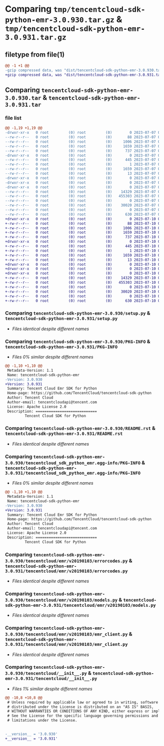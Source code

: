 # Comparing `tmp/tencentcloud-sdk-python-emr-3.0.930.tar.gz` & `tmp/tencentcloud-sdk-python-emr-3.0.931.tar.gz`

## filetype from file(1)

```diff
@@ -1 +1 @@
-gzip compressed data, was "dist/tencentcloud-sdk-python-emr-3.0.930.tar", last modified: Fri Jul  7 00:23:40 2023, max compression
+gzip compressed data, was "dist/tencentcloud-sdk-python-emr-3.0.931.tar", last modified: Mon Jul 10 00:40:22 2023, max compression
```

## Comparing `tencentcloud-sdk-python-emr-3.0.930.tar` & `tencentcloud-sdk-python-emr-3.0.931.tar`

### file list

```diff
@@ -1,19 +1,19 @@
-drwxr-xr-x   0 root         (0) root         (0)        0 2023-07-07 00:23:40.000000 tencentcloud-sdk-python-emr-3.0.930/
--rw-r--r--   0 root         (0) root         (0)       88 2023-07-07 00:23:40.000000 tencentcloud-sdk-python-emr-3.0.930/setup.cfg
--rw-r--r--   0 root         (0) root         (0)     1006 2023-07-07 00:23:40.000000 tencentcloud-sdk-python-emr-3.0.930/setup.py
--rw-r--r--   0 root         (0) root         (0)     1659 2023-07-07 00:23:40.000000 tencentcloud-sdk-python-emr-3.0.930/PKG-INFO
--rw-r--r--   0 root         (0) root         (0)      737 2023-07-07 00:23:40.000000 tencentcloud-sdk-python-emr-3.0.930/README.rst
-drwxr-xr-x   0 root         (0) root         (0)        0 2023-07-07 00:23:40.000000 tencentcloud-sdk-python-emr-3.0.930/tencentcloud_sdk_python_emr.egg-info/
--rw-r--r--   0 root         (0) root         (0)      445 2023-07-07 00:23:40.000000 tencentcloud-sdk-python-emr-3.0.930/tencentcloud_sdk_python_emr.egg-info/SOURCES.txt
--rw-r--r--   0 root         (0) root         (0)        1 2023-07-07 00:23:40.000000 tencentcloud-sdk-python-emr-3.0.930/tencentcloud_sdk_python_emr.egg-info/dependency_links.txt
--rw-r--r--   0 root         (0) root         (0)     1659 2023-07-07 00:23:40.000000 tencentcloud-sdk-python-emr-3.0.930/tencentcloud_sdk_python_emr.egg-info/PKG-INFO
--rw-r--r--   0 root         (0) root         (0)       13 2023-07-07 00:23:40.000000 tencentcloud-sdk-python-emr-3.0.930/tencentcloud_sdk_python_emr.egg-info/top_level.txt
-drwxr-xr-x   0 root         (0) root         (0)        0 2023-07-07 00:23:40.000000 tencentcloud-sdk-python-emr-3.0.930/tencentcloud/
-drwxr-xr-x   0 root         (0) root         (0)        0 2023-07-07 00:23:40.000000 tencentcloud-sdk-python-emr-3.0.930/tencentcloud/emr/
-drwxr-xr-x   0 root         (0) root         (0)        0 2023-07-07 00:23:40.000000 tencentcloud-sdk-python-emr-3.0.930/tencentcloud/emr/v20190103/
--rw-r--r--   0 root         (0) root         (0)    14329 2023-07-07 00:23:40.000000 tencentcloud-sdk-python-emr-3.0.930/tencentcloud/emr/v20190103/errorcodes.py
--rw-r--r--   0 root         (0) root         (0)   455303 2023-07-07 00:23:40.000000 tencentcloud-sdk-python-emr-3.0.930/tencentcloud/emr/v20190103/models.py
--rw-r--r--   0 root         (0) root         (0)        0 2023-07-07 00:23:40.000000 tencentcloud-sdk-python-emr-3.0.930/tencentcloud/emr/v20190103/__init__.py
--rw-r--r--   0 root         (0) root         (0)    30020 2023-07-07 00:23:40.000000 tencentcloud-sdk-python-emr-3.0.930/tencentcloud/emr/v20190103/emr_client.py
--rw-r--r--   0 root         (0) root         (0)        0 2023-07-07 00:23:40.000000 tencentcloud-sdk-python-emr-3.0.930/tencentcloud/emr/__init__.py
--rw-r--r--   0 root         (0) root         (0)      630 2023-07-07 00:23:40.000000 tencentcloud-sdk-python-emr-3.0.930/tencentcloud/__init__.py
+drwxr-xr-x   0 root         (0) root         (0)        0 2023-07-10 00:40:22.000000 tencentcloud-sdk-python-emr-3.0.931/
+-rw-r--r--   0 root         (0) root         (0)       88 2023-07-10 00:40:22.000000 tencentcloud-sdk-python-emr-3.0.931/setup.cfg
+-rw-r--r--   0 root         (0) root         (0)     1006 2023-07-10 00:40:22.000000 tencentcloud-sdk-python-emr-3.0.931/setup.py
+-rw-r--r--   0 root         (0) root         (0)     1659 2023-07-10 00:40:22.000000 tencentcloud-sdk-python-emr-3.0.931/PKG-INFO
+-rw-r--r--   0 root         (0) root         (0)      737 2023-07-10 00:40:22.000000 tencentcloud-sdk-python-emr-3.0.931/README.rst
+drwxr-xr-x   0 root         (0) root         (0)        0 2023-07-10 00:40:22.000000 tencentcloud-sdk-python-emr-3.0.931/tencentcloud_sdk_python_emr.egg-info/
+-rw-r--r--   0 root         (0) root         (0)      445 2023-07-10 00:40:22.000000 tencentcloud-sdk-python-emr-3.0.931/tencentcloud_sdk_python_emr.egg-info/SOURCES.txt
+-rw-r--r--   0 root         (0) root         (0)        1 2023-07-10 00:40:22.000000 tencentcloud-sdk-python-emr-3.0.931/tencentcloud_sdk_python_emr.egg-info/dependency_links.txt
+-rw-r--r--   0 root         (0) root         (0)     1659 2023-07-10 00:40:22.000000 tencentcloud-sdk-python-emr-3.0.931/tencentcloud_sdk_python_emr.egg-info/PKG-INFO
+-rw-r--r--   0 root         (0) root         (0)       13 2023-07-10 00:40:22.000000 tencentcloud-sdk-python-emr-3.0.931/tencentcloud_sdk_python_emr.egg-info/top_level.txt
+drwxr-xr-x   0 root         (0) root         (0)        0 2023-07-10 00:40:22.000000 tencentcloud-sdk-python-emr-3.0.931/tencentcloud/
+drwxr-xr-x   0 root         (0) root         (0)        0 2023-07-10 00:40:22.000000 tencentcloud-sdk-python-emr-3.0.931/tencentcloud/emr/
+drwxr-xr-x   0 root         (0) root         (0)        0 2023-07-10 00:40:22.000000 tencentcloud-sdk-python-emr-3.0.931/tencentcloud/emr/v20190103/
+-rw-r--r--   0 root         (0) root         (0)    14329 2023-07-10 00:40:22.000000 tencentcloud-sdk-python-emr-3.0.931/tencentcloud/emr/v20190103/errorcodes.py
+-rw-r--r--   0 root         (0) root         (0)   455303 2023-07-10 00:40:22.000000 tencentcloud-sdk-python-emr-3.0.931/tencentcloud/emr/v20190103/models.py
+-rw-r--r--   0 root         (0) root         (0)        0 2023-07-10 00:40:22.000000 tencentcloud-sdk-python-emr-3.0.931/tencentcloud/emr/v20190103/__init__.py
+-rw-r--r--   0 root         (0) root         (0)    30020 2023-07-10 00:40:22.000000 tencentcloud-sdk-python-emr-3.0.931/tencentcloud/emr/v20190103/emr_client.py
+-rw-r--r--   0 root         (0) root         (0)        0 2023-07-10 00:40:22.000000 tencentcloud-sdk-python-emr-3.0.931/tencentcloud/emr/__init__.py
+-rw-r--r--   0 root         (0) root         (0)      630 2023-07-10 00:40:22.000000 tencentcloud-sdk-python-emr-3.0.931/tencentcloud/__init__.py
```

### Comparing `tencentcloud-sdk-python-emr-3.0.930/setup.py` & `tencentcloud-sdk-python-emr-3.0.931/setup.py`

 * *Files identical despite different names*

### Comparing `tencentcloud-sdk-python-emr-3.0.930/PKG-INFO` & `tencentcloud-sdk-python-emr-3.0.931/PKG-INFO`

 * *Files 0% similar despite different names*

```diff
@@ -1,10 +1,10 @@
 Metadata-Version: 1.1
 Name: tencentcloud-sdk-python-emr
-Version: 3.0.930
+Version: 3.0.931
 Summary: Tencent Cloud Emr SDK for Python
 Home-page: https://github.com/TencentCloud/tencentcloud-sdk-python
 Author: Tencent Cloud
 Author-email: tencentcloudapi@tencent.com
 License: Apache License 2.0
 Description: ============================
         Tencent Cloud SDK for Python
```

### Comparing `tencentcloud-sdk-python-emr-3.0.930/README.rst` & `tencentcloud-sdk-python-emr-3.0.931/README.rst`

 * *Files identical despite different names*

### Comparing `tencentcloud-sdk-python-emr-3.0.930/tencentcloud_sdk_python_emr.egg-info/PKG-INFO` & `tencentcloud-sdk-python-emr-3.0.931/tencentcloud_sdk_python_emr.egg-info/PKG-INFO`

 * *Files 0% similar despite different names*

```diff
@@ -1,10 +1,10 @@
 Metadata-Version: 1.1
 Name: tencentcloud-sdk-python-emr
-Version: 3.0.930
+Version: 3.0.931
 Summary: Tencent Cloud Emr SDK for Python
 Home-page: https://github.com/TencentCloud/tencentcloud-sdk-python
 Author: Tencent Cloud
 Author-email: tencentcloudapi@tencent.com
 License: Apache License 2.0
 Description: ============================
         Tencent Cloud SDK for Python
```

### Comparing `tencentcloud-sdk-python-emr-3.0.930/tencentcloud/emr/v20190103/errorcodes.py` & `tencentcloud-sdk-python-emr-3.0.931/tencentcloud/emr/v20190103/errorcodes.py`

 * *Files identical despite different names*

### Comparing `tencentcloud-sdk-python-emr-3.0.930/tencentcloud/emr/v20190103/models.py` & `tencentcloud-sdk-python-emr-3.0.931/tencentcloud/emr/v20190103/models.py`

 * *Files identical despite different names*

### Comparing `tencentcloud-sdk-python-emr-3.0.930/tencentcloud/emr/v20190103/emr_client.py` & `tencentcloud-sdk-python-emr-3.0.931/tencentcloud/emr/v20190103/emr_client.py`

 * *Files identical despite different names*

### Comparing `tencentcloud-sdk-python-emr-3.0.930/tencentcloud/__init__.py` & `tencentcloud-sdk-python-emr-3.0.931/tencentcloud/__init__.py`

 * *Files 1% similar despite different names*

```diff
@@ -10,8 +10,8 @@
 # Unless required by applicable law or agreed to in writing, software
 # distributed under the License is distributed on an "AS IS" BASIS,
 # WITHOUT WARRANTIES OR CONDITIONS OF ANY KIND, either express or implied.
 # See the License for the specific language governing permissions and
 # limitations under the License.
 
 
-__version__ = '3.0.930'
+__version__ = '3.0.931'
```

